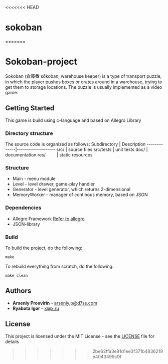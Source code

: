 <<<<<<< HEAD
# sokoban
=======
# Sokoban-project
Sokoban (倉庫番 sōkoban, warehouse keeper) is a type of transport puzzle, in which the player pushes boxes or crates around in a warehouse, trying to get them to storage locations. The puzzle is usually implemented as a video game.

## Getting Started
This game is build using c-language and based on Allegro Library
### Directory structure
The source code is organized as follows:
Subdirectory | Description
-------------|-------------------
src/         | source files 
src/tests    | unit tests 
doc/         | documentation 
res/         | static resources
### Structure
* Main - menu module 
* Level - level drawer, game-play handler
* Generator - level generator, which returns 2-dimensional 
* MemoryWorker - manager of continous memory, based on JSON
### Dependencies 
* Allegro Framework [Refer to allegro ](http://liballeg.org/)
* JSON-library

### Build
To build the project, do the following:
````
make
````
To rebuild everything from scratch, do the following:
````
make clean
````

## Authors
* **Arseniy Prosvirin** - arseniy.p@d7ss.com
* **Ryabota Igor** - x@x.ru
## License
This project is licensed under the MIT License - see the [LICENSE](LICENSE) file for details
>>>>>>> 2be62ffa3e91d1ee3f371b4836219e4043499c9f
